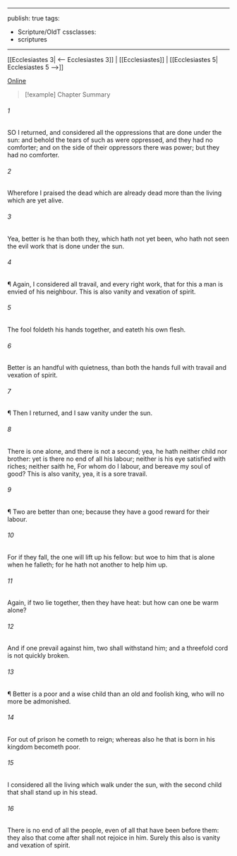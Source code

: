 

---
publish: true
tags:
  - Scripture/OldT
cssclasses:
  - scriptures
---
[[Ecclesiastes 3| <-- Ecclesiastes 3]] | [[Ecclesiastes]] | [[Ecclesiastes 5| Ecclesiastes 5 -->]]

[Online](https://churchofjesuschrist.org/study/scriptures/ot/eccl/4?lang=eng)

>[!example] Chapter Summary
>
###### 1
SO I returned, and considered all the oppressions that are done under the sun: and behold the tears of such as were oppressed, and they had no comforter; and on the side of their oppressors there was power; but they had no comforter.
###### 2
Wherefore I praised the dead which are already dead more than the living which are yet alive.
###### 3
Yea, better is he than both they, which hath not yet been, who hath not seen the evil work that is done under the sun.
###### 4
¶ Again, I considered all travail, and every right work, that for this a man is envied of his neighbour.  This is also vanity and vexation of spirit.
###### 5
The fool foldeth his hands together, and eateth his own flesh.
###### 6
Better is an handful with quietness, than both the hands full with travail and vexation of spirit.
###### 7
¶ Then I returned, and I saw vanity under the sun.
###### 8
There is one alone, and there is not a second; yea, he hath neither child nor brother: yet is there no end of all his labour; neither is his eye satisfied with riches; neither saith he, For whom do I labour, and bereave my soul of good?  This is also vanity, yea, it is a sore travail.
###### 9
¶ Two are better than one; because they have a good reward for their labour.
###### 10
For if they fall, the one will lift up his fellow: but woe to him that is alone when he falleth; for he hath not another to help him up.
###### 11
Again, if two lie together, then they have heat: but how can one be warm alone?
###### 12
And if one prevail against him, two shall withstand him; and a threefold cord is not quickly broken.
###### 13
¶ Better is a poor and a wise child than an old and foolish king, who will no more be admonished.
###### 14
For out of prison he cometh to reign; whereas also he that is born in his kingdom becometh poor.
###### 15
I considered all the living which walk under the sun, with the second child that shall stand up in his stead.
###### 16
There is no end of all the people, even of all that have been before them: they also that come after shall not rejoice in him.  Surely this also is vanity and vexation of spirit.




